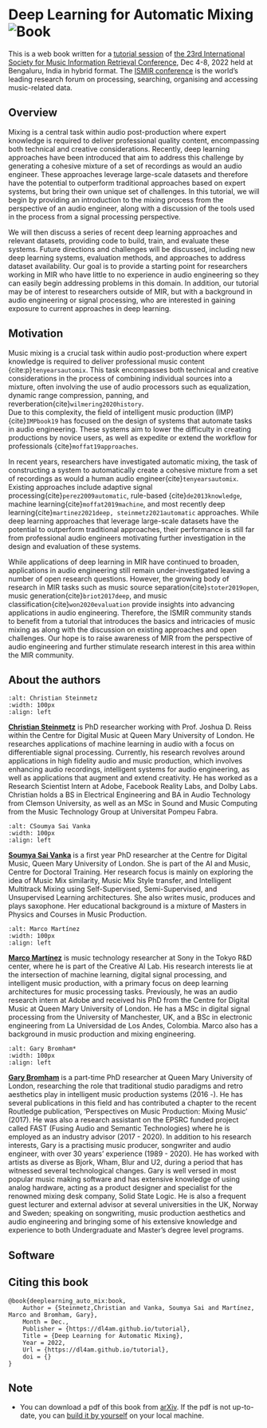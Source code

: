 # Deep Learning for Automatic Mixing ![Book](assets/logo.png)


This is a web book written for a [tutorial session](https://ismir2022.ismir.net/program/tutorials/) of [the 23rd International Society for Music Information Retrieval Conference](https://ismir2022.ismir.net/index), Dec 4-8, 2022 held at Bengaluru, India in hybrid format. The [ISMIR conference](https://ismir.net/) is the world’s leading research forum on processing, searching, organising and accessing music-related data.

## Overview

Mixing is a central task within audio post-production where expert knowledge is required to deliver professional quality content, encompassing both technical and creative considerations. 
Recently, deep learning approaches have been introduced that aim to address this challenge by generating a cohesive mixture of a set of recordings as would an audio engineer.
These approaches leverage large-scale datasets and therefore have the potential to outperform traditional approaches based on expert systems, but bring their own unique set of challenges. 
In this tutorial, we will begin by providing an introduction to the mixing process from the perspective of an audio engineer, along with a discussion of the tools used in the process from a signal processing perspective.

We will then discuss a series of recent deep learning approaches and relevant datasets, providing code to build, train, and evaluate these systems. 
Future directions and challenges will be discussed, including new deep learning systems, evaluation methods, and approaches to address dataset availability.
Our goal is to provide a starting point for researchers working in MIR who have little to no experience in audio engineering so they can easily begin addressing problems in this domain.
In addition, our tutorial may be of interest to researchers outside of MIR, but with a background in audio engineering or signal processing, who are interested in gaining exposure to current approaches in deep learning. 
  
## Motivation

Music mixing is a crucial task within audio post-production where expert knowledge is required to deliver professional music content {cite:p}`tenyearsautomix`. 
This task encompasses both technical and creative considerations in the process of combining individual sources into a mixture, often involving the use of audio processors such as equalization, dynamic range compression, panning, and reverberation{cite}`wilmering2020history`.    
Due to this complexity, the field of intelligent music production (IMP) {cite}`IMPbook19` has focused on the design of systems that automate tasks in audio engineering.
These systems aim to lower the difficulty in creating productions by novice users, as well as expedite or extend the workflow for professionals {cite}`moffat19approaches`.

In recent years, researchers have investigated automatic mixing, the task of constructing a system to automatically create a cohesive mixture from a set of recordings as would a human audio engineer{cite}`tenyearsautomix`.
Existing approaches include adaptive signal processing{cite}`perez2009automatic`, rule-based {cite}`de2013knowledge`, machine learning{cite}`moffat2019machine`, and most recently deep learning{cite}`martinez2021deep, steinmetz2021automatic` approaches.
While deep learning approaches that leverage large-scale datasets have the potential to outperform traditional approaches, their performance is still far from professional audio engineers motivating further investigation in the design and evaluation of these systems. 

While applications of deep learning in MIR have continued to broaden, applications in audio engineering still remain under-investigated leaving a number of open research questions. 
However, the growing body of research in MIR tasks such as music source separation{cite}`stoter2019open`, music generation{cite}`briot2017deep`, and music classification{cite}`won2020evaluation` provide insights into advancing applications in audio engineering. 
Therefore, the ISMIR community stands to benefit from a tutorial that introduces the basics and intricacies of music mixing as along with the discussion on existing approaches and open challenges.
Our hope is to raise awareness of MIR from the perspective of audio engineering and further stimulate research interest in this area within the MIR community.

## About the authors

```{image} /assets/cjs.jpeg
:alt: Christian Steinmetz
:width: 100px
:align: left
```
[**Christian Steinmetz**](https://www.christiansteinmetz.com/) is PhD researcher working with Prof. Joshua D. Reiss within the Centre for Digital Music at Queen Mary University of London. He researches applications of machine learning in audio with a focus on differentiable signal processing. Currently, his research revolves around applications in high fidelity audio and music production, which involves enhancing audio recordings, intelligent systems for audio engineering, as well as applications that augment and extend creativity. He has worked as a Research Scientist Intern at Adobe, Facebook Reality Labs, and Dolby Labs. Christian holds a BS in Electrical Engineering and BA in Audio Technology from Clemson University, as well as an MSc in Sound and Music Computing from the Music Technology Group at Universitat Pompeu Fabra.

```{image} /assets/ssv.jpeg
:alt: CSoumya Sai Vanka
:width: 100px
:align: left
```
[**Soumya Sai Vanka**](https://www.saisoumya.com/) is a first year PhD researcher at the Centre for Digital Music, Queen Mary University of London. She is part of the AI and Music, Centre for Doctoral Training. Her research focus is mainly on exploring the idea of Music Mix similarity, Music Mix Style transfer, and Intelligent Multitrack Mixing using Self-Supervised, Semi-Supervised, and Unsupervised Learning architectures. She also writes music, produces and plays saxophone. Her educational background is a mixture of Masters in Physics and Courses in Music Production.

```{image} /assets/mamr.jpeg
:alt: Marco Martínez
:width: 100px
:align: left
```
[**Marco Martínez**](https://m-marco.com/) is music technology researcher at Sony in the Tokyo R&D center, where he is part of the Creative AI Lab. His research interests lie at the intersection of machine learning, digital signal processing, and intelligent music production, with a primary focus on deep learning architectures for music processing tasks. Previously, he was an audio research intern at Adobe and received his PhD from the Centre for Digital Music at Queen Mary University of London. He has a MSc in digital signal processing from the University of Manchester, UK, and a BSc in electronic engineering from La Universidad de Los Andes, Colombia. Marco also has a background in music production and mixing engineering.


```{image} /assets/gb.jpeg
:alt: Gary Bromham*
:width: 100px
:align: left
```
[**Gary Bromham**](https://c4dm.eecs.qmul.ac.uk/) is a part-time PhD researcher at Queen Mary University of London, researching the role that traditional studio paradigms and retro aesthetics play in intelligent music production systems (2016 -). He has several publications in this field and has contributed a chapter to the recent Routledge publication, ‘Perspectives on Music Production: Mixing Music’ (2017). He was also a research assistant on the EPSRC funded project called FAST (Fusing Audio and Semantic Technologies) where he is employed as an industry advisor (2017 - 2020). In addition to his research interests, Gary is a practising music producer, songwriter and audio engineer, with over 30 years’ experience (1989 - 2020). He has worked with artists as diverse as Bjork, Wham, Blur and U2, during a period that has witnessed several technological changes. Gary is well versed in most popular music making software and has extensive knowledge of using analog hardware, acting as a product designer and specialist for the renowned mixing desk company, Solid State Logic. He is also a frequent guest lecturer and external advisor at several universities in the UK, Norway and Sweden; speaking on songwriting, music production aesthetics and audio engineering and bringing some of his extensive knowledge and experience to both Undergraduate and Master’s degree level programs.


## Software



## Citing this book
```
@book{deeplearning_auto_mix:book,
    Author = {Steinmetz,Christian and Vanka, Soumya Sai and Martínez, Marco and Bromham, Gary},
    Month = Dec.,
    Publisher = {https://dl4am.github.io/tutorial},
    Title = {Deep Learning for Automatic Mixing},
    Year = 2022,
    Url = {https://dl4am.github.io/tutorial},
    doi = {}
}
```

## Note

- You can download a pdf of this book from [arXiv](). If the pdf is not up-to-date, you can [build it by yourself](https://github.com/dl4am/tutorial) on your local machine.  